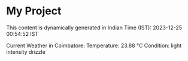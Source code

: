 # My Project

This content is dynamically generated in Indian Time (IST): 2023-12-25 00:54:52 IST


Current Weather in Coimbatore:
Temperature: 23.88 °C
Condition: light intensity drizzle
